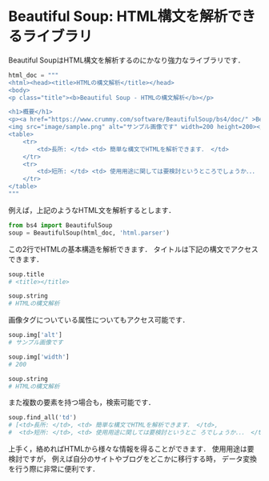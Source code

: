 
Beautiful Soup: HTML構文を解析できるライブラリ
====

Beautiful SoupはHTML構文を解析するのにかなり強力なライブラリです．

``` Python
html_doc = """
<html><head><title>HTMLの構文解析</title></head>
<body>
<p class="title"><b>Beautiful Soup - HTMLの構文解析</b></p>

<h1>概要</h1>
<p><a href="https://www.crummy.com/software/BeautifulSoup/bs4/doc/" >Beautiful Soup</a>はHTMLの構文解析可能なとても便利なPythonライブラリです．</p>
<img src="image/sample.png" alt="サンプル画像です" width=200 height=200></img>
<table>
    <tr>
        <td>長所: </td> <td> 簡単な構文でHTMLを解析できます． </td>
    </tr>
    <tr>
        <td>短所: </td> <td> 使用用途に関しては要検討というところでしょうか．．． </td>
    </tr>
</table>
"""
```

例えば，上記のようなHTML文を解析するとします．

``` Python
from bs4 import BeautifulSoup
soup = BeautifulSoup(html_doc, 'html.parser')
```

この2行でHTMLの基本構造を解析できます．
タイトルは下記の構文でアクセスできます．

``` Python
soup.title
# <title></title>

soup.string
# HTMLの構文解析
```

画像タグについている属性についてもアクセス可能です．

``` Python
soup.img['alt']
# サンプル画像です

soup.img['width']
# 200

soup.string
# HTMLの構文解析
```

また複数の要素を持つ場合も，検索可能です．

``` Python
soup.find_all('td')
# [<td>長所: </td>, <td> 簡単な構文でHTMLを解析できます． </td>,
#  <td>短所: </td>, <td> 使用用途に関しては要検討というとこ ろでしょうか．．． </td>]
```

上手く，絡めればHTMLから様々な情報を得ることができます．
使用用途は要検討ですが，
例えば自分のサイトやブログをどこかに移行する時，
データ変換を行う際に非常に便利です．